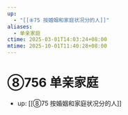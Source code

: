 ```yaml
---
up:
  - "[[⑧75 按婚姻和家庭状况分的人]]"
aliases:
  - 单亲家庭
ctime: 2025-03-01T14:03:24+08:00
mtime: 2025-10-01T11:40:28+08:00
---
```


# ⑧756 单亲家庭

- up: [[⑧75 按婚姻和家庭状况分的人]]

